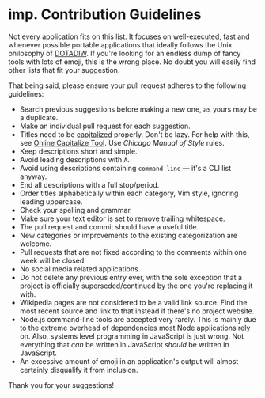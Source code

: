 # imp. Contribution Guidelines

Not every application fits on this list. It focuses on well-executed, fast and
whenever possible portable applications that ideally follows the Unix
philosophy of [DOTADIW][DOTADIW]. If you're looking for an endless dump of
fancy tools with lots of emoji, this is the wrong place. No doubt you will
easily find other lists that fit your suggestion.

That being said, please ensure your pull request adheres to the following
guidelines:

- Search previous suggestions before making a new one, as yours may be a 
  duplicate.
- Make an individual pull request for each suggestion.
- Titles need to be [capitalized][capitalized] properly. Don't be lazy. For 
  help with this, see [Online Capitalize Tool][Online Capitalize Tool]. Use 
  *Chicago Manual of Style* rules.
- Keep descriptions short and simple.
- Avoid leading descriptions with `A`.
- Avoid using descriptions containing `command-line` — it's a CLI list anyway.
- End all descriptions with a full stop/period.
- Order titles alphabetically within each category, Vim style, ignoring leading 
  uppercase.
- Check your spelling and grammar.
- Make sure your text editor is set to remove trailing whitespace.
- The pull request and commit should have a useful title.
- New categories or improvements to the existing categorization are welcome.
- Pull requests that are not fixed according to the comments within one week 
  will be closed.
- No social media related applications.
- Do not delete any previous entry ever, with the sole exception that a project 
  is officially superseded/continued by the one you're replacing it with.
- Wikipedia pages are not considered to be a valid link source. Find the most
  recent source and link to that instead if there's no project website.
- Node.js command-line tools are accepted very rarely. This is mainly due to the
  extreme overhead of dependencies most Node applications rely on. Also, systems
  level programming in JavaScript is just wrong. Not everything that *can* be
  written in JavaScript *should* be written in JavaScript.
- An excessive amount of emoji in an application's output will almost certainly
  disqualify it from inclusion.

Thank you for your suggestions!

[capitalized]: http://grammar.yourdictionary.com/capitalization/rules-for-capitalization-in-titles.html
[Online Capitalize Tool]: https://headlinecapitalization.com
[DOTADIW]: https://en.wikipedia.org/wiki/Unix_philosophy#Do_One_Thing_and_Do_It_Well
